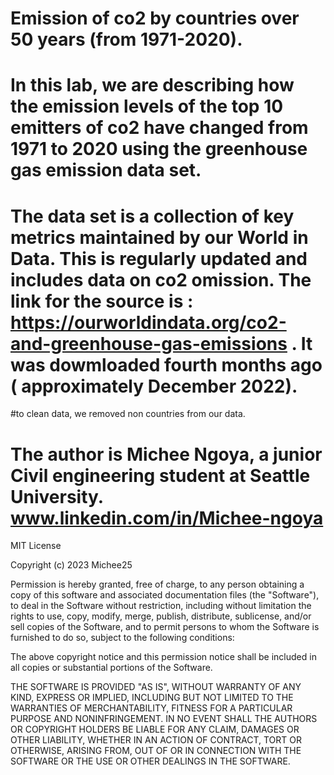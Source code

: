 # Emission of co2 by countries over 50 years (from 1971-2020).
# In this lab, we are describing how the emission levels of the top 10 emitters of co2 have changed from 1971 to 2020 using the greenhouse gas emission data set.
# The data set is a collection of key metrics maintained by our World in Data. This is regularly updated and includes data on co2 omission. The link for the source is : https://ourworldindata.org/co2-and-greenhouse-gas-emissions . It was dowmloaded fourth months ago ( approximately December 2022).
#to clean data, we removed non countries from our data.
# The author is Michee Ngoya, a junior Civil engineering student at Seattle University. www.linkedin.com/in/Michee-ngoya 


MIT License

Copyright (c) 2023 Michee25

Permission is hereby granted, free of charge, to any person obtaining a copy
of this software and associated documentation files (the "Software"), to deal
in the Software without restriction, including without limitation the rights
to use, copy, modify, merge, publish, distribute, sublicense, and/or sell
copies of the Software, and to permit persons to whom the Software is
furnished to do so, subject to the following conditions:

The above copyright notice and this permission notice shall be included in all
copies or substantial portions of the Software.

THE SOFTWARE IS PROVIDED "AS IS", WITHOUT WARRANTY OF ANY KIND, EXPRESS OR
IMPLIED, INCLUDING BUT NOT LIMITED TO THE WARRANTIES OF MERCHANTABILITY,
FITNESS FOR A PARTICULAR PURPOSE AND NONINFRINGEMENT. IN NO EVENT SHALL THE
AUTHORS OR COPYRIGHT HOLDERS BE LIABLE FOR ANY CLAIM, DAMAGES OR OTHER
LIABILITY, WHETHER IN AN ACTION OF CONTRACT, TORT OR OTHERWISE, ARISING FROM,
OUT OF OR IN CONNECTION WITH THE SOFTWARE OR THE USE OR OTHER DEALINGS IN THE
SOFTWARE.
